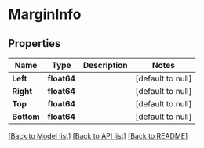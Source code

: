 # MarginInfo

## Properties
Name | Type | Description | Notes
------------ | ------------- | ------------- | -------------
**Left** | **float64** |  | [default to null]
**Right** | **float64** |  | [default to null]
**Top** | **float64** |  | [default to null]
**Bottom** | **float64** |  | [default to null]

[[Back to Model list]](../README.md#documentation-for-models) [[Back to API list]](../README.md#documentation-for-api-endpoints) [[Back to README]](../README.md)


